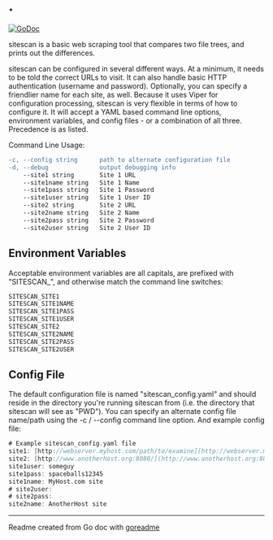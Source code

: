 # .

[![GoDoc](https://img.shields.io/badge/pkg.go.dev-doc-blue)](http://pkg.go.dev/github.com/davexre/sitescan)

sitescan is a basic web scraping tool that compares two file trees,
and prints out the differences.

sitescan can be configured in several different ways. At a minimum, it needs
to be told the correct URLs to visit. It can also handle basic HTTP authentication
(username and password). Optionally, you can specify a friendlier name for
each site, as well. Because it uses Viper for configuration processing, sitescan
is very flexible in terms of how to configure it. It will accept a YAML based
command line options, environment variables, and config files - or a combination of
all three. Precedence is as listed.

Command Line Usage:

```diff
-c, --config string      path to alternate configuration file
-d, --debug              output debugging info
    --site1 string       Site 1 URL
    --site1name string   Site 1 Name
    --site1pass string   Site 1 Password
    --site1user string   Site 1 User ID
    --site2 string       Site 2 URL
    --site2name string   Site 2 Name
    --site2pass string   Site 2 Password
    --site2user string   Site 2 User ID
```

## Environment Variables

Acceptable environment variables are all capitals, are prefixed with "SITESCAN_",
and otherwise match the command line switches:

```go
SITESCAN_SITE1
SITESCAN_SITE1NAME
SITESCAN_SITE1PASS
SITESCAN_SITE1USER
SITESCAN_SITE2
SITESCAN_SITE2NAME
SITESCAN_SITE2PASS
SITESCAN_SITE2USER
```

## Config File

The default configuration file is named "sitescan_config.yaml" and should reside
in the directory you're running sitescan from (i.e. the directory that sitescan
will see as "PWD"). You can specify an alternate config file name/path using the
-c / --config command line option. And example config file:

```go
# Example sitescan_config.yaml file
site1: [http://webserver.myhost.com/path/to/examine](http://webserver.myhost.com/path/to/examine)
site2: [http://www.anotherhost.org:8080/](http://www.anotherhost.org:8080/)
site1user: someguy
site1pass: spaceballs12345
site1name: MyHost.com site
# site2user:
# site2pass:
site2name: AnotherHost site
```

---
Readme created from Go doc with [goreadme](https://github.com/posener/goreadme)
